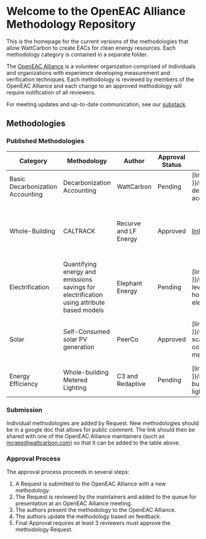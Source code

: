 # Welcome to the OpenEAC Alliance Methodology Repository


This is the homepage for the current versions of the methodologies that allow WattCarbon to create EACs for clean energy resources. Each methodology category is contained in a separate folder.

The [OpenEAC Alliance](https://www.openeac.org/) is a volunteer organization comprised of individuals and organizations with experience developing measurement and verification techniques. Each methodology is reviewed by members of the OpenEAC Alliance and each change to an approved methodology will require notification of all reviewers.

For meeting updates and up-to-date communication, see our [substack](https://www.openeac.org/).

## Methodologies

### Published Methodologies

| Category           | Methodology                                      | Author      | Approval Status | URL | Approved By |
| ------------------ | ------------------------------------------------ | -------------- | ------------  | ------------ | ------------  |
| Basic Decarbonization Accounting  | Decarbonization Accounting        | WattCarbon   | Pending  | [link]({{ site.baseurl }}/methodologies/basic-decarbonization-accounting) | *  |
| Whole-Building     | CALTRACK                                      | Recurve and LF Energy  | Approved  | [link](https://www.caltrack.org) | US Department of Energy, California Public Utilities Commission | 
| Electrification    | Quantifying energy and emissions savings for electrification using attribute based models |Elephant Energy| Pending | [link]({{ site.baseurl }}/methodologies/device-level-heating-household-electrification) | *  |
| Solar              | Self-Consumed solar PV generation                | PeerCo         | Approved | [link]({{ site.baseurl }}/methodologies/small-scale-solar-self-consumption-methodology)  | Chris Segerblom, Nicholas Burgess, Sebnem Rusitschka |
| Energy Efficiency  | Whole-building Metered Lighting                  | C3 and Redaptive | Pending  | [link]({{ site.baseurl }}/methodologies/whole-building-metered-lighting)  | *  |

### Submission
Individual methodologies are added by Request. New methodologies should be in a google doc that allows for public comment. The link should then be shared with one of the OpenEAC Alliance maintainers (such as [mcgee@wattcarbon.com](mcgee@wattcarbon.com)) so that it can be added to the table above.

### Approval Process

The approval process proceeds in several steps:

1. A Request is submitted to the OpenEAC Alliance with a new methodology.
2. The Request is reviewed by the maintainers and added to the queue for presentation at an OpenEAC Alliance meeting.
3. The authors present the methodology to the OpenEAC Alliance.
4. The authors update the methodology based on feedback.
5. Final Approval requires at least 3 reviewers must approve the methodology Request.

